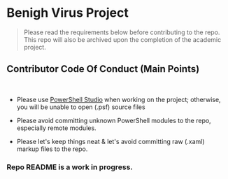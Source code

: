 # Benigh Virus Project
> Please read the requirements below before contributing to the repo.
> This repo will also be archived upon the completion of the academic project.
## Contributor Code Of Conduct (Main Points)

<br>

- Please use [PowerShell Studio](https://www.sapien.com/software/powershell_studio/) when working on the project; otherwise, you will be unable to open (.psf) source files

- Please avoid committing unknown PowerShell modules to the repo, especially remote modules. 
  
- Please let's keep things neat & let's avoid committing raw (.xaml) markup files to the repo.

### Repo README is a work in progress.
